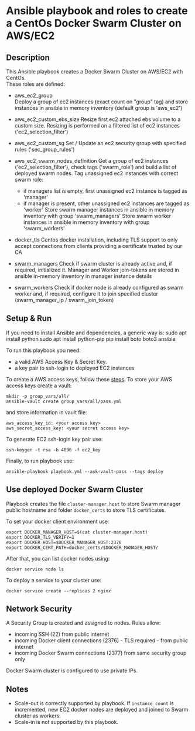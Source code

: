  # Ansible playbook and roles to create a CentOs Docker Swarm Cluster on AWS/EC2

 ## Description
 This Ansible playbook creates a Docker Swarm Cluster on AWS/EC2 with CentOs.  
 These roles are defined:
 - aws_ec2_group  
   Deploy a group of ec2 instances (exact count on "group" tag) 
   and store instances in ansible in memory inventory (default group is 'aws_ec2')
  
 - aws_ec2_custom_ebs_size
   Resize first ec2 attached ebs volume to a custom size. 
   Resizing is performed on a filtered list of ec2 instances ('ec2_selection_filter')

 - aws_ec2_custom_sg
   Set / Update an ec2 security group with specified rules ('sec_group_rules')

 - aws_ec2_swarm_nodes_definition
   Get a group of ec2 instances ('ec2_selection_filter'), check tags ('swarm_role') and build 
   a list of deployed swarm nodes. 
   Tag unassigned ec2 instances with correct swarm role: 
     - if managers list is empty, first unassigned ec2 instance is tagged as 'manager'
     - if manager is present, other unassigned ec2 instances are tagged as 'worker' 
   Store swarm manager instances in ansible in memory inventory with group 'swarm_managers'
   Store swarm worker instances in ansible in memory inventory with group 'swarm_workers' 

 - docker_tls
   Centos docker installation, including TLS support to only accept connections from clients 
   providing a certificate trusted by our CA

 - swarm_managers
   Check if swarm cluster is already active and, if required, initialized it.
   Manager and Worker join-tokens are stored in ansible in-memory inventory in manager
   instance details  

 - swarm_workers
   Check if docker node is already configured as swarm worker and, if required, configure it to
   join specified cluster (swarm_manager_ip / swarm_join_token)   

## Setup & Run

If you need to install Ansible and dependencies, a generic way is:
    sudo apt install python
    sudo apt install python-pip
    pip install boto boto3 ansible

To run this playbook you need:
- a valid AWS Access Key & Secret Key. 
- a key pair to ssh-login to deployed EC2 instances

To create a AWS access keys, follow these [steps](https://docs.aws.amazon.com/IAM/latest/UserGuide/id_users_create.html#id_users_create_console).
To store your AWS access keys create a vault:

    mkdir -p group_vars/all/
    ansible-vault create group_vars/all/pass.yml 

and store information in vault file:

    aws_access_key_id: <your access key>
    aws_secret_access_key: <your secret access key>

To generate EC2 ssh-login key pair use:

    ssh-keygen -t rsa -b 4096 -f ec2_key

Finally, to run playbook use:

    ansible-playbook playbook.yml --ask-vault-pass --tags deploy

## Use deployed Docker Swarm Cluster

Playbook creates the file `cluster-manager.host` to store Swarm manager public hostname and folder `docker_certs` to store TLS certificates.

To set your docker client environment use:

    export DOCKER_MANAGER_HOST=$(cat cluster-manager.host)
    export DOCKER_TLS_VERIFY=1
    export DOCKER_HOST=$DOCKER_MANAGER_HOST:2376
    export DOCKER_CERT_PATH=docker_certs/$DOCKER_MANAGER_HOST/

After that, you can list docker nodes using:

    docker service node ls

To deploy a service to your cluster use:

    docker service create --replicas 2 nginx

## Network Security

A Security Group is created and assigned to nodes. 
Rules allow: 
- incoming SSH (22) from public internet
- incoming Docker client connections (2376) - TLS required - from public internet
- incoming Docker Swarm connections (2377) from same security group only   

Docker Swarm cluster is configured to use private IPs.

## Notes

- Scale-out is correctly supported by playbook. If `instance_count` is incremented, new EC2 docker nodes are deployed and joined to Swarm cluster as workers.
- Scale-in is not supported by this playbook.



